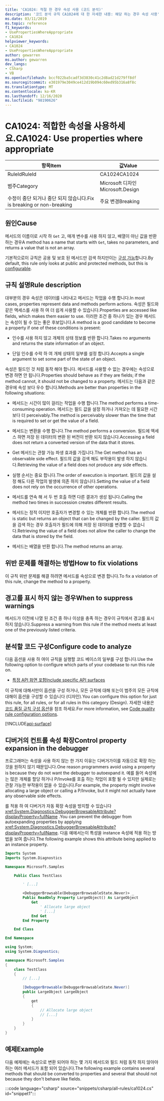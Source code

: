 ```yaml
---
title: 'CA1024: 적절 한 경우 속성 사용 (코드 분석)'
description: '코드 분석 규칙 CA1024에 대 한 자세한 내용: 해당 하는 경우 속성 사용'
ms.date: 03/11/2019
ms.topic: reference
f1_keywords:
- UsePropertiesWhereAppropriate
- CA1024
helpviewer_keywords:
- CA1024
- UsePropertiesWhereAppropriate
author: gewarren
ms.author: gewarren
dev_langs:
- CSharp
- VB
ms.openlocfilehash: bccf022ba5cadf3d3830c41c2d8ad21d279ff8df
ms.sourcegitcommit: e301979e3049ce412d19b094c60ed95b316a8f8c
ms.translationtype: MT
ms.contentlocale: ko-KR
ms.lasthandoff: 12/16/2020
ms.locfileid: "98190626"
---
```

# <a name="ca1024-use-properties-where-appropriate"></a><span data-ttu-id="ef822-103">CA1024: 적합한 속성을 사용하세요.</span><span class="sxs-lookup"><span data-stu-id="ef822-103">CA1024: Use properties where appropriate</span></span>

| <span data-ttu-id="ef822-104">항목</span><span class="sxs-lookup"><span data-stu-id="ef822-104">Item</span></span>                                     | <span data-ttu-id="ef822-105">값</span><span class="sxs-lookup"><span data-stu-id="ef822-105">Value</span></span>            |
|------------------------------------------|------------------|
| <span data-ttu-id="ef822-106">RuleId</span><span class="sxs-lookup"><span data-stu-id="ef822-106">RuleId</span></span>                                   | <span data-ttu-id="ef822-107">CA1024</span><span class="sxs-lookup"><span data-stu-id="ef822-107">CA1024</span></span>           |
| <span data-ttu-id="ef822-108">범주</span><span class="sxs-lookup"><span data-stu-id="ef822-108">Category</span></span>                                 | <span data-ttu-id="ef822-109">Microsoft 디자인</span><span class="sxs-lookup"><span data-stu-id="ef822-109">Microsoft.Design</span></span> |
| <span data-ttu-id="ef822-110">수정이 중단 되거나 중단 되지 않습니다.</span><span class="sxs-lookup"><span data-stu-id="ef822-110">Fix is breaking or non-breaking</span></span> | <span data-ttu-id="ef822-111">주요 변경</span><span class="sxs-lookup"><span data-stu-id="ef822-111">Breaking</span></span>         |

## <a name="cause"></a><span data-ttu-id="ef822-112">원인</span><span class="sxs-lookup"><span data-stu-id="ef822-112">Cause</span></span>

<span data-ttu-id="ef822-113">메서드의 이름이로 시작 하 `Get` 고, 매개 변수를 사용 하지 않고, 배열이 아닌 값을 반환 하는 경우</span><span class="sxs-lookup"><span data-stu-id="ef822-113">A method has a name that starts with `Get`, takes no parameters, and returns a value that is not an array.</span></span>

<span data-ttu-id="ef822-114">기본적으로이 규칙은 공용 및 보호 된 메서드만 검색 하지만이는 [구성 가능](#configure-code-to-analyze)합니다.</span><span class="sxs-lookup"><span data-stu-id="ef822-114">By default, this rule only looks at public and protected methods, but this is [configurable](#configure-code-to-analyze).</span></span>

## <a name="rule-description"></a><span data-ttu-id="ef822-115">규칙 설명</span><span class="sxs-lookup"><span data-stu-id="ef822-115">Rule description</span></span>

<span data-ttu-id="ef822-116">대부분의 경우 속성은 데이터를 나타내고 메서드는 작업을 수행 합니다.</span><span class="sxs-lookup"><span data-stu-id="ef822-116">In most cases, properties represent data and methods perform actions.</span></span> <span data-ttu-id="ef822-117">속성은 필드와 같은 액세스를 사용 하 여 더 쉽게 사용할 수 있습니다.</span><span class="sxs-lookup"><span data-stu-id="ef822-117">Properties are accessed like fields, which makes them easier to use.</span></span> <span data-ttu-id="ef822-118">이러한 조건 중 하나가 있는 경우 메서드는 속성이 될 수 있는 좋은 후보입니다.</span><span class="sxs-lookup"><span data-stu-id="ef822-118">A method is a good candidate to become a property if one of these conditions is present:</span></span>

- <span data-ttu-id="ef822-119">인수를 사용 하지 않고 개체의 상태 정보를 반환 합니다.</span><span class="sxs-lookup"><span data-stu-id="ef822-119">Takes no arguments and returns the state information of an object.</span></span>

- <span data-ttu-id="ef822-120">단일 인수를 수락 하 여 개체 상태의 일부를 설정 합니다.</span><span class="sxs-lookup"><span data-stu-id="ef822-120">Accepts a single argument to set some part of the state of an object.</span></span>

<span data-ttu-id="ef822-121">속성은 필드인 것 처럼 동작 해야 합니다. 메서드를 사용할 수 없는 경우에는 속성으로 변경 하면 안 됩니다.</span><span class="sxs-lookup"><span data-stu-id="ef822-121">Properties should behave as if they are fields; if the method cannot, it should not be changed to a property.</span></span> <span data-ttu-id="ef822-122">메서드는 다음과 같은 경우에 속성 보다 우수 합니다.</span><span class="sxs-lookup"><span data-stu-id="ef822-122">Methods are better than properties in the following situations:</span></span>

- <span data-ttu-id="ef822-123">메서드는 시간이 많이 걸리는 작업을 수행 합니다.</span><span class="sxs-lookup"><span data-stu-id="ef822-123">The method performs a time-consuming operation.</span></span> <span data-ttu-id="ef822-124">메서드는 필드 값을 설정 하거나 가져오는 데 필요한 시간 보다 더 perceivably.</span><span class="sxs-lookup"><span data-stu-id="ef822-124">The method is perceivably slower than the time that is required to set or get the value of a field.</span></span>

- <span data-ttu-id="ef822-125">메서드는 변환을 수행 합니다.</span><span class="sxs-lookup"><span data-stu-id="ef822-125">The method performs a conversion.</span></span> <span data-ttu-id="ef822-126">필드에 액세스 하면 저장 된 데이터의 변환 된 버전이 반환 되지 않습니다.</span><span class="sxs-lookup"><span data-stu-id="ef822-126">Accessing a field does not return a converted version of the data that it stores.</span></span>

- <span data-ttu-id="ef822-127">Get 메서드는 관찰 가능 파생 효과를 가집니다.</span><span class="sxs-lookup"><span data-stu-id="ef822-127">The Get method has an observable side effect.</span></span> <span data-ttu-id="ef822-128">필드의 값을 검색 해도 부작용이 발생 하지 않습니다.</span><span class="sxs-lookup"><span data-stu-id="ef822-128">Retrieving the value of a field does not produce any side effects.</span></span>

- <span data-ttu-id="ef822-129">실행 순서는 중요 합니다.</span><span class="sxs-lookup"><span data-stu-id="ef822-129">The order of execution is important.</span></span> <span data-ttu-id="ef822-130">필드의 값을 설정 해도 다른 작업의 발생에 의존 하지 않습니다.</span><span class="sxs-lookup"><span data-stu-id="ef822-130">Setting the value of a field does not rely on the occurrence of other operations.</span></span>

- <span data-ttu-id="ef822-131">메서드를 연속 해 서 두 번 호출 하면 다른 결과가 생성 됩니다.</span><span class="sxs-lookup"><span data-stu-id="ef822-131">Calling the method two times in succession creates different results.</span></span>

- <span data-ttu-id="ef822-132">메서드는 정적 이지만 호출자가 변경할 수 있는 개체를 반환 합니다.</span><span class="sxs-lookup"><span data-stu-id="ef822-132">The method is static but returns an object that can be changed by the caller.</span></span> <span data-ttu-id="ef822-133">필드의 값을 검색 하는 경우 호출자가 필드에 의해 저장 된 데이터를 변경할 수 없습니다.</span><span class="sxs-lookup"><span data-stu-id="ef822-133">Retrieving the value of a field does not allow the caller to change the data that is stored by the field.</span></span>

- <span data-ttu-id="ef822-134">메서드는 배열을 반환 합니다.</span><span class="sxs-lookup"><span data-stu-id="ef822-134">The method returns an array.</span></span>

## <a name="how-to-fix-violations"></a><span data-ttu-id="ef822-135">위반 문제를 해결하는 방법</span><span class="sxs-lookup"><span data-stu-id="ef822-135">How to fix violations</span></span>

<span data-ttu-id="ef822-136">이 규칙 위반 문제를 해결 하려면 메서드를 속성으로 변경 합니다.</span><span class="sxs-lookup"><span data-stu-id="ef822-136">To fix a violation of this rule, change the method to a property.</span></span>

## <a name="when-to-suppress-warnings"></a><span data-ttu-id="ef822-137">경고를 표시 하지 않는 경우</span><span class="sxs-lookup"><span data-stu-id="ef822-137">When to suppress warnings</span></span>

<span data-ttu-id="ef822-138">메서드가 이전에 나열 된 조건 중 하나 이상을 충족 하는 경우이 규칙에서 경고를 표시 하지 않습니다.</span><span class="sxs-lookup"><span data-stu-id="ef822-138">Suppress a warning from this rule if the method meets at least one of the previously listed criteria.</span></span>

## <a name="configure-code-to-analyze"></a><span data-ttu-id="ef822-139">분석할 코드 구성</span><span class="sxs-lookup"><span data-stu-id="ef822-139">Configure code to analyze</span></span>

<span data-ttu-id="ef822-140">다음 옵션을 사용 하 여이 규칙을 실행할 코드 베이스의 일부를 구성 합니다.</span><span class="sxs-lookup"><span data-stu-id="ef822-140">Use the following option to configure which parts of your codebase to run this rule on.</span></span>

- [<span data-ttu-id="ef822-141">특정 API 화면 포함</span><span class="sxs-lookup"><span data-stu-id="ef822-141">Include specific API surfaces</span></span>](#include-specific-api-surfaces)

<span data-ttu-id="ef822-142">이 규칙에 대해서만이 옵션을 구성 하거나, 모든 규칙에 대해 또는이 범주의 모든 규칙에 대해이 옵션을 구성할 수 있습니다 (디자인).</span><span class="sxs-lookup"><span data-stu-id="ef822-142">You can configure this option for just this rule, for all rules, or for all rules in this category (Design).</span></span> <span data-ttu-id="ef822-143">자세한 내용은 [코드 품질 규칙 구성 옵션](../code-quality-rule-options.md)을 참조 하세요.</span><span class="sxs-lookup"><span data-stu-id="ef822-143">For more information, see [Code quality rule configuration options](../code-quality-rule-options.md).</span></span>

[!INCLUDE[api-surface](~/includes/code-analysis/api-surface.md)]

## <a name="control-property-expansion-in-the-debugger"></a><span data-ttu-id="ef822-144">디버거의 컨트롤 속성 확장</span><span class="sxs-lookup"><span data-stu-id="ef822-144">Control property expansion in the debugger</span></span>

<span data-ttu-id="ef822-145">프로그래머는 속성을 사용 하지 않는 한 가지 이유는 디버거가이를 자동으로 확장 하는 것을 원하지 않기 때문입니다.</span><span class="sxs-lookup"><span data-stu-id="ef822-145">One reason programmers avoid using a property is because they do not want the debugger to autoexpand it.</span></span> <span data-ttu-id="ef822-146">예를 들어 속성에는 많은 개체를 할당 하거나 P/Invoke를 호출 하는 작업이 포함 될 수 있지만 실제로는 관찰 가능한 부작용이 없을 수 있습니다.</span><span class="sxs-lookup"><span data-stu-id="ef822-146">For example, the property might involve allocating a large object or calling a P/Invoke, but it might not actually have any observable side effects.</span></span>

<span data-ttu-id="ef822-147">를 적용 하 여 디버거가 자동 확장 속성을 방지할 수 있습니다 <xref:System.Diagnostics.DebuggerBrowsableAttribute?displayProperty=fullName> .</span><span class="sxs-lookup"><span data-stu-id="ef822-147">You can prevent the debugger from autoexpanding properties by applying <xref:System.Diagnostics.DebuggerBrowsableAttribute?displayProperty=fullName>.</span></span> <span data-ttu-id="ef822-148">다음 예에서는이 특성을 instance 속성에 적용 하는 방법을 보여 줍니다.</span><span class="sxs-lookup"><span data-stu-id="ef822-148">The following example shows this attribute being applied to an instance property.</span></span>

```vb
Imports System
Imports System.Diagnostics

Namespace Microsoft.Samples

    Public Class TestClass

        ' [...]

        <DebuggerBrowsable(DebuggerBrowsableState.Never)> _
        Public ReadOnly Property LargeObject() As LargeObject
            Get
                ' Allocate large object
                ' [...]
            End Get
        End Property

    End Class

End Namespace
```

```csharp
using System;
using System.Diagnostics;

namespace Microsoft.Samples
{
    class TestClass
    {
        // [...]

        [DebuggerBrowsable(DebuggerBrowsableState.Never)]
        public LargeObject LargeObject
        {
            get
            {
                // Allocate large object
                // [...]
            }
        }
    }
}
```

## <a name="example"></a><span data-ttu-id="ef822-149">예제</span><span class="sxs-lookup"><span data-stu-id="ef822-149">Example</span></span>

<span data-ttu-id="ef822-150">다음 예제에는 속성으로 변환 되어야 하는 몇 가지 메서드와 필드 처럼 동작 하지 않아야 하는 여러 메서드가 포함 되어 있습니다.</span><span class="sxs-lookup"><span data-stu-id="ef822-150">The following example contains several methods that should be converted to properties and several that should not because they don't behave like fields.</span></span>

:::code language="csharp" source="snippets/csharp/all-rules/ca1024.cs" id="snippet1":::
